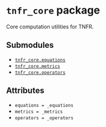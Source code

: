 # `tnfr_core` package
Core computation utilities for TNFR.

## Submodules
- [`tnfr_core.equations`](equations/index.md)
- [`tnfr_core.metrics`](metrics/index.md)
- [`tnfr_core.operators`](operators/index.md)

## Attributes
- `equations = _equations`
- `metrics = _metrics`
- `operators = _operators`

